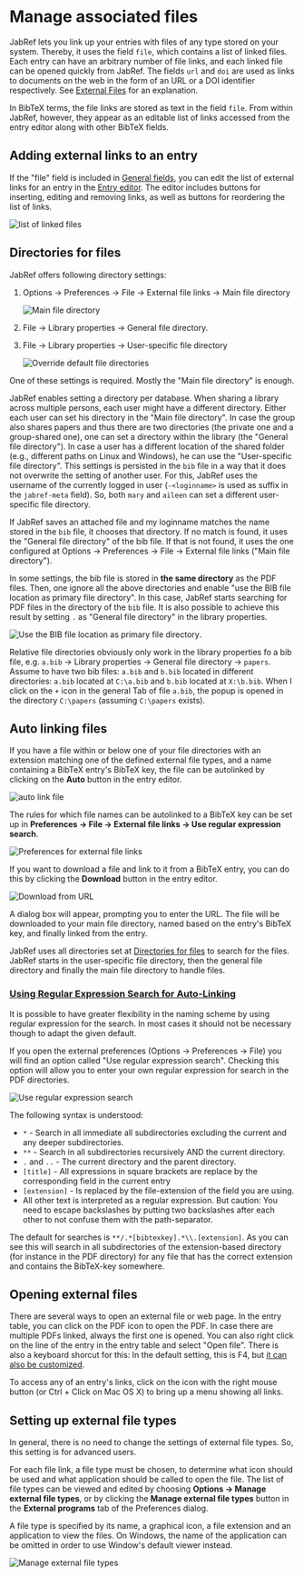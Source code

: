 # Manage associated files

JabRef lets you link up your entries with files of any type stored on your system. Thereby, it uses the field `file`, which contains a list of linked files. Each entry can have an arbitrary number of file links, and each linked file can be opened quickly from JabRef. The fields `url` and `doi` are used as links to documents on the web in the form of an URL or a DOI identifier respectively. See [External Files](../fields/externalfiles.md) for an explanation.

In BibTeX terms, the file links are stored as text in the field `file`. From within JabRef, however, they appear as an editable list of links accessed from the entry editor along with other BibTeX fields.

## Adding external links to an entry

If the "file" field is included in [General fields](../setup/generalfields.md), you can edit the list of external links for an entry in the [Entry editor](../advanced/entryeditor/). The editor includes buttons for inserting, editing and removing links, as well as buttons for reordering the list of links.

![list of linked files](../.gitbook/assets/entryeditor-linkedfiles.png)

## Directories for files

JabRef offers following directory settings:

1. Options → Preferences → File → External file links → Main file directory

   ![Main file directory](../.gitbook/assets/preferences-file-mainfiledirectory.png)

2. File → Library properties → General file directory.
3. File → Library properties → User-specific file directory

   ![Override default file directories](../.gitbook/assets/libraryproperties-overridedefaultfiledirectories.png)

One of these settings is required. Mostly the "Main file directory" is enough.

JabRef enables setting a directory per database. When sharing a library across multiple persons, each user might have a different directory. Either each user can set his directory in the "Main file directory". In case the group also shares papers and thus there are two directories \(the private one and a group-shared one\), one can set a directory within the library \(the "General file directory"\). In case a user has a different location of the shared folder \(e.g., different paths on Linux and Windows\), he can use the "User-specific file directory". This settings is persisted in the `bib` file in a way that it does not overwrite the setting of another user. For this, JabRef uses the username of the currently logged in user \(`-<loginname>` is used as suffix in the `jabref-meta` field\). So, both `mary` and `aileen` can set a different user-specific file directory.

If JabRef saves an attached file and my loginname matches the name stored in the `bib` file, it chooses that directory. If no match is found, it uses the "General file directory" of the bib file. If that is not found, it uses the one configured at Options → Preferences → File → External file links \("Main file directory"\).

In some settings, the bib file is stored in **the same directory** as the PDF files. Then, one ignore all the above directories and enable "use the BIB file location as primary file directory". In this case, JabRef starts searching for PDF files in the directory of the `bib` file. It is also possible to achieve this result by setting `.` as "General file directory" in the library properties.

![Use the BIB file location as primary file directory](../.gitbook/assets/preferences-file-usethebibfilelocationasprimaryfiledirectory.png).

Relative file directories obviously only work in the library properties fo a bib file, e.g. `a.bib` → Library properties → General file directory → `papers`. Assume to have two bib files: `a.bib` and `b.bib` located in different directories: `a.bib` located at `C:\a.bib` and `b.bib` located at `X:\b.bib`. When I click on the `+` icon in the general Tab of file `a.bib`, the popup is opened in the directory `C:\papers` \(assuming `C:\papers` exists\).

## Auto linking files

If you have a file within or below one of your file directories with an extension matching one of the defined external file types, and a name containing a BibTeX entry's BibTeX key, the file can be autolinked by clicking on the **Auto** button in the entry editor.

![auto link file](../.gitbook/assets/entryeditor-autolinkfile.png)

The rules for which file names can be autolinked to a BibTeX key can be set up in **Preferences → File → External file links → Use regular expression search**.

![Preferences for external file links](../.gitbook/assets/preferences-file-externalfilelinks.png)

If you want to download a file and link to it from a BibTeX entry, you can do this by clicking the **Download** button in the entry editor.

![Download from URL](../.gitbook/assets/entryeditor-general-downloadfilefromurl.png)

A dialog box will appear, prompting you to enter the URL. The file will be downloaded to your main file directory, named based on the entry's BibTeX key, and finally linked from the entry.

JabRef uses all directories set at [Directories for files](filelinks.md#directories-for-files) to search for the files. JabRef starts in the user-specific file directory, then the general file directory and finally the main file directory to handle files.

### [Using Regular Expression Search for Auto-Linking](filelinks.md) <a id="RegularExpressionSearch"></a>

It is possible to have greater flexibility in the naming scheme by using regular expression for the search. In most cases it should not be necessary though to adapt the given default.

If you open the external preferences \(Options → Preferences → File\) you will find an option called "Use regular expression search". Checking this option will allow you to enter your own regular expression for search in the PDF directories.

![Use regular expression search](../.gitbook/assets/preferences-file-useregularexpressionsearch.png)

The following syntax is understood:

* `*` - Search in all immediate all subdirectories excluding the current and any deeper subdirectories.
* `**` - Search in all subdirectories recursively AND the current directory.
* `.` and `..` - The current directory and the parent directory.
* `[title]` - All expressions in square brackets are replace by the corresponding field in the current entry
* `[extension]` - Is replaced by the file-extension of the field you are using.
* All other text is interpreted as a regular expression. But caution: You need to escape backslashes by putting two backslashes after each other to not confuse them with the path-separator.

The default for searches is `**/.*[bibtexkey].*\\.[extension]`. As you can see this will search in all subdirectories of the extension-based directory \(for instance in the PDF directory\) for any file that has the correct extension and contains the BibTeX-key somewhere.

## Opening external files

There are several ways to open an external file or web page. In the entry table, you can click on the PDF icon to open the PDF. In case there are multiple PDFs linked, always the first one is opened. You can also right click on the line of the entry in the entry table and select "Open file". There is also a keyboard shorcut for this: In the default setting, this is F4, but [it can also be customized](../setup/customkeybindings.md).

To access any of an entry's links, click on the icon with the right mouse button \(or Ctrl + Click on Mac OS X\) to bring up a menu showing all links.

## Setting up external file types

In general, there is no need to change the settings of external file types. So, this setting is for advanced users.

For each file link, a file type must be chosen, to determine what icon should be used and what application should be called to open the file. The list of file types can be viewed and edited by choosing **Options → Manage external file types**, or by clicking the **Manage external file types** button in the **External programs** tab of the Preferences dialog.

A file type is specified by its name, a graphical icon, a file extension and an application to view the files. On Windows, the name of the application can be omitted in order to use Window's default viewer instead.

![Manage external file types](../.gitbook/assets/manageexternalfiletypes.png)

